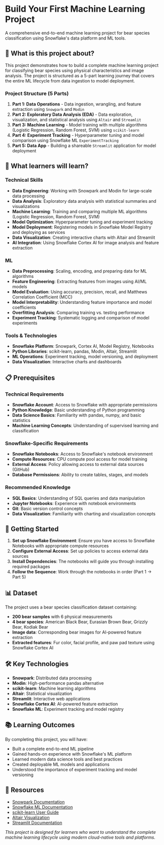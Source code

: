 # Build Your First Machine Learning Project

A comprehensive end-to-end machine learning project for bear species classification using Snowflake's data platform and ML tools.

## 🐻 What is this project about?

This project demonstrates how to build a complete machine learning project for classifying bear species using physical characteristics and image analysis. The project is structured as a 5-part learning journey that covers the entire ML lifecycle from data ingestion to model deployment.

### Project Structure (5 Parts)

1. **Part 1: Data Operations** - Data ingestion, wrangling, and feature extraction using `Snowpark` and `Modin`
2. **Part 2: Exploratory Data Analysis (EDA)** - Data exploration, visualization, and statistical analysis using `Altair` and `Streamlit`
3. **Part 3: Machine Learning** - Model training with multiple algorithms (Logistic Regression, Random Forest, SVM) using `scikit-learn`
4. **Part 4: Experiment Tracking** - Hyperparameter tuning and model comparison using Snowflake ML `ExperimentTracking`
5. **Part 5: Data App** - Building a shareable `Streamlit` application for model deployment

## 🎯 What learners will learn?

### Technical Skills
- **Data Engineering**: Working with Snowpark and Modin for large-scale data processing
- **Data Analysis**: Exploratory data analysis with statistical summaries and visualizations
- **Machine Learning**: Training and comparing multiple ML algorithms (Logistic Regression, Random Forest, SVM)
- **Model Optimization**: Hyperparameter tuning and experiment tracking
- **Model Deployment**: Registering models in Snowflake Model Registry and deploying as services
- **Data Visualization**: Creating interactive charts with Altair and Streamlit
- **AI Integration**: Using Snowflake Cortex AI for image analysis and feature extraction

### ML 
- **Data Preprocessing**: Scaling, encoding, and preparing data for ML algorithms
- **Feature Engineering**: Extracting features from images using AI/ML models
- **Model Evaluation**: Using accuracy, precision, recall, and Matthews Correlation Coefficient (MCC)
- **Model Interpretability**: Understanding feature importance and model coefficients
- **Overfitting Analysis**: Comparing training vs. testing performance
- **Experiment Tracking**: Systematic logging and comparison of model experiments

### Tools & Technologies
- **Snowflake Platform**: Snowpark, Cortex AI, Model Registry, Notebooks
- **Python Libraries**: scikit-learn, pandas, Modin, Altair, Streamlit
- **ML Operations**: Experiment tracking, model versioning, and deployment
- **Data Visualization**: Interactive charts and dashboards

## 📋 Prerequisites

### Technical Requirements
- **Snowflake Account**: Access to Snowflake with appropriate permissions
- **Python Knowledge**: Basic understanding of Python programming
- **Data Science Basics**: Familiarity with pandas, numpy, and basic statistics
- **Machine Learning Concepts**: Understanding of supervised learning and classification

### Snowflake-Specific Requirements
- **Snowflake Notebooks**: Access to Snowflake's notebook environment
- **Compute Resources**: CPU compute pool access for model training
- **External Access**: Policy allowing access to external data sources (GitHub)
- **Database Permissions**: Ability to create tables, stages, and models

### Recommended Knowledge
- **SQL Basics**: Understanding of SQL queries and data manipulation
- **Jupyter Notebooks**: Experience with notebook environments
- **Git**: Basic version control concepts
- **Data Visualization**: Familiarity with charting and visualization concepts

## 🚀 Getting Started

1. **Set up Snowflake Environment**: Ensure you have access to Snowflake Notebooks with appropriate compute resources
2. **Configure External Access**: Set up policies to access external data sources
3. **Install Dependencies**: The notebooks will guide you through installing required packages
4. **Follow the Sequence**: Work through the notebooks in order (Part 1 → Part 5)

## 📊 Dataset

The project uses a bear species classification dataset containing:
- **200 bear samples** with 6 physical measurements
- **4 bear species**: American Black Bear, Eurasian Brown Bear, Grizzly Bear, Kodiak Bear
- **Image data**: Corresponding bear images for AI-powered feature extraction
- **Extracted features**: Fur color, facial profile, and paw pad texture using Snowflake Cortex AI

## 🛠️ Key Technologies

- **Snowpark**: Distributed data processing
- **Modin**: High-performance pandas alternative
- **scikit-learn**: Machine learning algorithms
- **Altair**: Statistical visualization
- **Streamlit**: Interactive web applications
- **Snowflake Cortex AI**: AI-powered feature extraction
- **Snowflake ML**: Experiment tracking and model registry

## 📚 Learning Outcomes

By completing this project, you will have:
- Built a complete end-to-end ML pipeline
- Gained hands-on experience with Snowflake's ML platform
- Learned modern data science tools and best practices
- Created deployable ML models and applications
- Understood the importance of experiment tracking and model versioning

## 🔗 Resources

- [Snowpark Documentation](https://docs.snowflake.com/en/developer-guide/snowpark/python/index.html)
- [Snowflake ML Documentation](https://docs.snowflake.com/en/user-guide/snowflake-ml/index.html)
- [scikit-learn User Guide](https://scikit-learn.org/stable/user_guide.html)
- [Altair Visualization](https://altair-viz.github.io/)
- [Streamlit Documentation](https://docs.streamlit.io/)

*This project is designed for learners who want to understand the complete machine learning lifecycle using modern cloud-native tools and platforms.*
